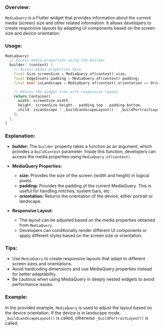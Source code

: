 ### Overview:
`MediaQuery` is a Flutter widget that provides information about the current media (screen) size and other related information. It allows developers to create responsive layouts by adapting UI components based on the screen size and device orientation.

### Usage:
```dart
MediaQuery(
  // Access media properties using the builder
  builder: (context) {
    // Access media properties here
    final Size screenSize = MediaQuery.of(context).size;
    final EdgeInsets padding = MediaQuery.of(context).padding;
    final bool isLandscape = MediaQuery.of(context).orientation == Orientation.landscape;

    // Return the widget tree with responsive layout
    return Container(
      width: screenSize.width,
      height: screenSize.height - padding.top - padding.bottom,
      child: isLandscape ? _buildLandscapeLayout() : _buildPortraitLayout(),
    );
  },
)
```

### Explanation:
- **builder:** The `builder` property takes a function as an argument, which provides a `BuildContext` parameter. Inside this function, developers can access the media properties using `MediaQuery.of(context)`.

- **MediaQuery Properties:**
  - **size:** Provides the size of the screen (width and height) in logical pixels.
  - **padding:** Provides the padding of the current MediaQuery. This is useful for handling notches, system bars, etc.
  - **orientation:** Returns the orientation of the device, either portrait or landscape.

- **Responsive Layout:**
  - The layout can be adjusted based on the media properties obtained from `MediaQuery`.
  - Developers can conditionally render different UI components or apply different styles based on the screen size or orientation.

### Tips:
- Use `MediaQuery` to create responsive layouts that adapt to different screen sizes and orientations.
- Avoid hardcoding dimensions and use MediaQuery properties instead for better adaptability.
- Be cautious when using MediaQuery in deeply nested widgets to avoid performance issues.

### Example:
In the provided example, `MediaQuery` is used to adjust the layout based on the device orientation. If the device is in landscape mode, `_buildLandscapeLayout()` is called, otherwise `_buildPortraitLayout()` is called.
